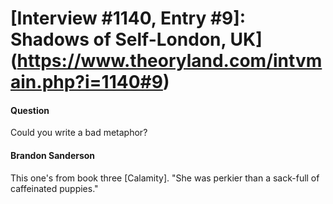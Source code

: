# [Interview #1140, Entry #9]: Shadows of Self-London, UK](https://www.theoryland.com/intvmain.php?i=1140#9)

#### Question

Could you write a bad metaphor?

#### Brandon Sanderson

This one's from book three [Calamity]. "She was perkier than a sack-full of caffeinated puppies."

